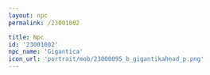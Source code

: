 ```yaml
---
layout: npc
permalink: /23001002

title: Npc
id: '23001002'
npc_name: 'Gigantica'
icon_url: 'portrait/mob/23000095_b_gigantikahead_p.png'
---
```

